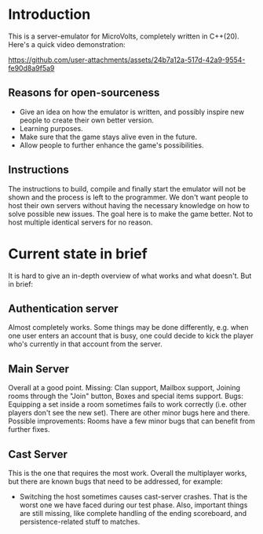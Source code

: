 # Introduction
This is a server-emulator for MicroVolts, completely written in C++(20).
Here's a quick video demonstration:

https://github.com/user-attachments/assets/24b7a12a-517d-42a9-9554-fe90d8a9f5a9

## Reasons for open-sourceness
- Give an idea on how the emulator is written, and possibly inspire new people to create their own better version.
- Learning purposes.
- Make sure that the game stays alive even in the future.
- Allow people to further enhance the game's possibilities.
  
## Instructions
The instructions to build, compile and finally start the emulator will not be shown and the process is left to the programmer. 
We don't want people to host their own servers without having the necessary knowledge on how to solve possible new issues.
The goal here is to make the game better. Not to host multiple identical servers for no reason.

# Current state in brief
It is hard to give an in-depth overview of what works and what doesn't. But in brief:
## Authentication server
Almost completely works. 
Some things may be done differently, e.g. when one user enters an account that is busy, one could decide to kick the player who's currently in that account from the server.
## Main Server
Overall at a good point. 
Missing: Clan support, Mailbox support, Joining rooms through the "Join" button, Boxes and special items support.
Bugs: Equipping a set inside a room sometimes fails to work correctly (i.e. other players don't see the new set). There are other minor bugs here and there.
Possible improvements: Rooms have a few minor bugs that can benefit from further fixes.
## Cast Server
This is the one that requires the most work. Overall the multiplayer works, but there are known bugs that need to be addressed, for example:
- Switching the host sometimes causes cast-server crashes.
That is the worst one we have faced during our test phase.
Also, important things are still missing, like complete handling of the ending scoreboard, and persistence-related stuff to matches.



